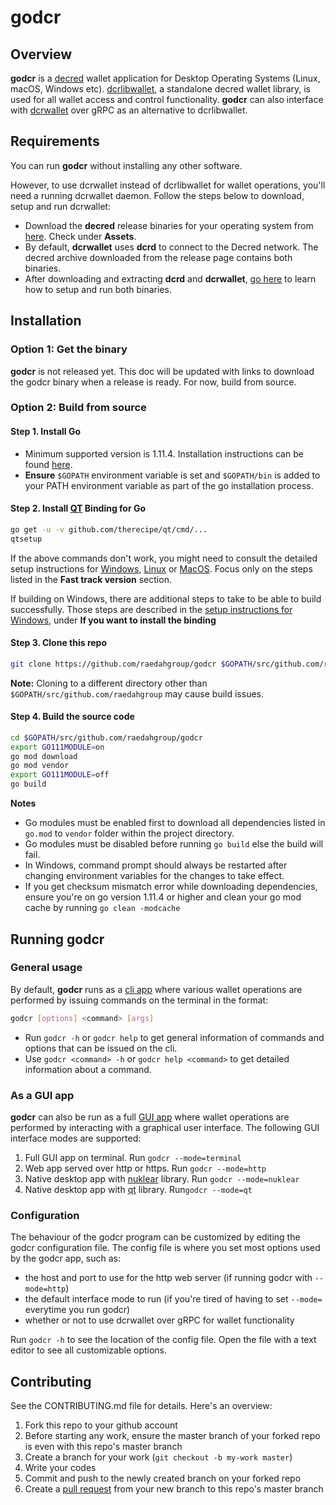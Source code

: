 # godcr

## Overview
**godcr** is a [decred](https://www.decred.org/) wallet application for Desktop Operating Systems (Linux, macOS, Windows etc).
[dcrlibwallet](https://github.com/raedahgroup/dcrlibwallet/tree/dcrlibwallet-wip), a standalone decred wallet library, is used for all wallet access and control functionality.
**godcr** can also interface with [dcrwallet](https://github.com/decred/dcrwallet) over gRPC as an alternative to dcrlibwallet.

## Requirements
You can run **godcr** without installing any other software.

However, to use dcrwallet instead of dcrlibwallet for wallet operations, you'll need a running dcrwallet daemon.
Follow the steps below to download, setup and run dcrwallet:

* Download the **decred** release binaries for your operating system from [here](https://github.com/decred/decred-binaries/releases). Check under **Assets**.
* By default, **dcrwallet** uses **dcrd** to connect to the Decred network. The decred archive downloaded from the release page contains both binaries.
* After downloading and extracting **dcrd** and **dcrwallet**, [go here](https://docs.decred.org/wallets/cli/cli-installation/) to learn how to setup and run both binaries.

## Installation

### Option 1: Get the binary
**godcr** is not released yet. This doc will be updated with links to download the godcr binary when a release is ready. For now, build from source.

### Option 2: Build from source

#### Step 1. Install Go
* Minimum supported version is 1.11.4. Installation instructions can be found [here](https://golang.org/doc/install).
* **Ensure** `$GOPATH` environment variable is set and `$GOPATH/bin` is added to your PATH environment variable as part of the go installation process.

#### Step 2. Install [QT](https://en.wikipedia.org/wiki/Qt_(software)) Binding for Go 
```bash
go get -u -v github.com/therecipe/qt/cmd/...
qtsetup
```
If the above commands don't work, you might need to consult the detailed setup instructions for [Windows](https://github.com/therecipe/qt/wiki/Installation-on-Windows), [Linux](https://github.com/therecipe/qt/wiki/Installation-on-Linux) or [MacOS](https://github.com/therecipe/qt/wiki/Installation-on-macOS). Focus only on the steps listed in the **Fast track version** section.

If building on Windows, there are additional steps to take to be able to build successfully. Those steps are described in the [setup instructions for Windows](https://github.com/therecipe/qt/wiki/Installation-on-Windows#if-you-want-to-install-the-binding), under **If you want to install the binding**

#### Step 3. Clone this repo
```bash
git clone https://github.com/raedahgroup/godcr $GOPATH/src/github.com/raedahgroup/godcr
```
**Note:** Cloning to a different directory other than `$GOPATH/src/github.com/raedahgroup` may cause build issues.

#### Step 4. Build the source code
```bash
cd $GOPATH/src/github.com/raedahgroup/godcr
export GO111MODULE=on
go mod download
go mod vendor
export GO111MODULE=off
go build
```
**Notes**
- Go modules must be enabled first to download all dependencies listed in `go.mod` to `vendor` folder within the project directory.
- Go modules must be disabled before running `go build` else the build will fail.
- In Windows, command prompt should always be restarted after changing environment variables for the changes to take effect.
- If you get checksum mismatch error while downloading dependencies, ensure you're on go version 1.11.4 or higher and clean your go mod cache by running `go clean -modcache`

## Running godcr
### General usage
By default, **godcr** runs as a [cli app](https://en.wikipedia.org/wiki/Command-line_interface) where various wallet operations are performed by issuing commands on the terminal in the format:
```bash
godcr [options] <command> [args]
```
- Run `godcr -h` or `godcr help` to get general information of commands and options that can be issued on the cli.
- Use `godcr <command> -h` or   `godcr help <command>` to get detailed information about a command.

### As a GUI app
**godcr** can also be run as a full [GUI app](https://en.wikipedia.org/wiki/Graphical_user_interface) where wallet operations are performed by interacting with a graphical user interface.
The following GUI interface modes are supported:
1. Full GUI app on terminal.
Run `godcr --mode=terminal`
2. Web app served over http or https.
Run `godcr --mode=http`
3. Native desktop app with [nuklear](https://github.com/aarzilli/nucular) library.
Run `godcr --mode=nuklear`
4. Native desktop app with [qt](https://github.com/therecipe/qt) library.
Run`godcr --mode=qt`

### Configuration
The behaviour of the godcr program can be customized by editing the godcr configuration file.
The config file is where you set most options used by the godcr app, such as:
- the host and port to use for the http web server (if running godcr with `--mode=http`)
- the default interface mode to run (if you're tired of having to set `--mode=` everytime you run godcr)
- whether or not to use dcrwallet over gRPC for wallet functionality

Run `godcr -h` to see the location of the config file. Open the file with a text editor to see all customizable options.

## Contributing 

See the CONTRIBUTING.md file for details. Here's an overview:

1. Fork this repo to your github account
2. Before starting any work, ensure the master branch of your forked repo is even with this repo's master branch
2. Create a branch for your work (`git checkout -b my-work master`)
3. Write your codes
4. Commit and push to the newly created branch on your forked repo
5. Create a [pull request](https://github.com/raedahgroup/godcr/pulls) from your new branch to this repo's master branch
